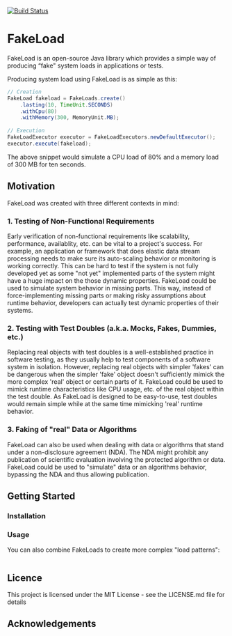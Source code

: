 [![Build Status](https://travis-ci.org/msigwart/fakeload.svg?branch=master)](https://travis-ci.org/msigwart/fakeload)

# FakeLoad
FakeLoad is an open-source Java library which provides a simple way of producing “fake" system loads in applications or tests.

Producing system load using FakeLoad is as simple as this:
```java
// Creation
FakeLoad fakeload = FakeLoads.create()
    .lasting(10, TimeUnit.SECONDS)
    .withCpu(80)
    .withMemory(300, MemoryUnit.MB);
 
// Execution
FakeLoadExecutor executor = FakeLoadExecutors.newDefaultExecutor(); 
executor.execute(fakeload);
```
The above snippet would simulate a CPU load of 80% and a memory load of 300 MB for ten seconds.

## Motivation
FakeLoad was created with three different contexts in mind:

### 1. Testing of Non-Functional Requirements
Early verification of non-functional requirements like scalability, performance, availablity, etc. can be vital to a project's success. For example, an application or framework that does elastic data stream processing needs to make sure its auto-scaling behavior or monitoring is working correctly. This can be hard to test if the system is not fully developed yet as some "not yet" implemented parts of the system might have a huge impact on the those dynamic properties. FakeLoad could be used to simulate system behavior in missing parts. This way, instead of force-implementing missing parts or making risky assumptions about runtime behavior, developers can actually test dynamic properties of their systems.

### 2. Testing with Test Doubles (a.k.a. Mocks, Fakes, Dummies, etc.)
Replacing real objects with test doubles is a well-established practice in software testing, as they usually help to test components of a software system in isolation. However, replacing real objects with simpler 'fakes' can be dangerous when the simpler 'fake' object doesn't sufficiently mimick the more complex 'real' object or certain parts of it. FakeLoad could be used to mimick runtime characteristics like CPU usage, etc. of the real object within the test double. As FakeLoad is designed to be easy-to-use, test doubles would remain simple while at the same time mimicking 'real' runtime behavior.

### 3. Faking of "real" Data or Algorithms
FakeLoad can also be used when dealing with data or algorithms that stand under a non-disclosure agreement (NDA). The NDA might prohibit any publication of scientific evaluation involving the protected algorithm or data. FakeLoad could be used to "simulate" data or an algorithms behavior, bypassing the NDA and thus allowing publication.

## Getting Started
### Installation

### Usage
You can also combine FakeLoads to create more complex "load patterns":
```java

```
## Licence
This project is licensed under the MIT License - see the LICENSE.md file for details

## Acknowledgements

